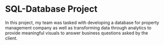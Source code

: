 # SQL-Database Project
In this project, my team was tasked with developing a database for property management company as well as transforming data through analytics to provide meaningful visuals to answer business questions asked by the client.
